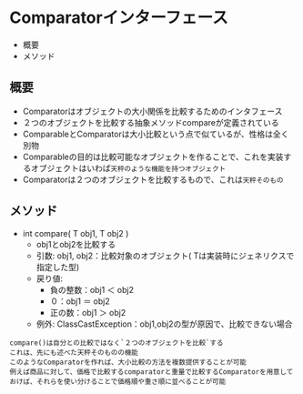 # Comparatorインターフェース

* 概要
* メソッド
    
## 概要

* Comparatorはオブジェクトの大小関係を比較するためのインタフェース
* ２つのオブジェクトを比較する抽象メソッドcompareが定義されている
* ComparableとComparatorは大小比較という点で似ているが、性格は全く別物
* Comparableの目的は比較可能なオブジェクトを作ることで、これを実装するオブジェクトはいわば`天秤のような機能を持つオブジェクト`
* Comparatorは２つのオブジェクトを比較するもので、これは`天秤そのもの`

## メソッド

* int compare( T obj1, T obj2 )
    * obj1とobj2を比較する
    * 引数: obj1, obj2：比較対象のオブジェクト( Tは実装時にジェネリクスで指定した型)
    * 戻り値: 
        * 負の整数：obj1 ＜ obj2
        * ０：obj1 ＝ obj2
        * 正の数：obj1 ＞ obj2
    * 例外: ClassCastException：obj1,obj2の型が原因で、比較できない場合

```text
compare()は自分との比較ではなく`２つのオブジェクトを比較`する
これは、先にも述べた天秤そのものの機能
このようなComparatorを作れば、大小比較の方法を複数提供することが可能
例えば商品に対して、価格で比較するcomparatorと重量で比較するComparatorを用意しておけば、それらを使い分けることで価格順や重さ順に並べることが可能
```